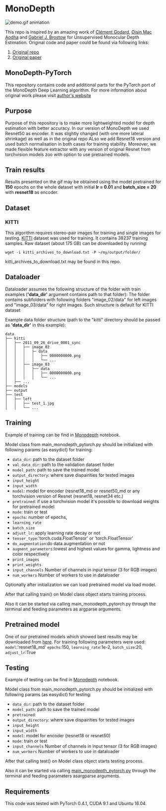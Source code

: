 # MonoDepth
![demo.gif animation](readme_images/demo.gif)

This repo is inspired by an amazing work of [Clément Godard](http://www0.cs.ucl.ac.uk/staff/C.Godard/), [Oisin Mac Aodha](http://vision.caltech.edu/~macaodha/) and [Gabriel J. Brostow](http://www0.cs.ucl.ac.uk/staff/g.brostow/) for Unsupervised Monocular Depth Estimation.
Original code and paper could be found via following links:
1. [Original repo](https://github.com/mrharicot/monodepth)
2. [Original paper](https://arxiv.org/abs/1609.03677)

## MonoDepth-PyTorch
This repository contains code and additional parts for the PyTorch port of the MonoDepth Deep Learning algorithm. For more information about original work please visit [author's website](http://visual.cs.ucl.ac.uk/pubs/monoDepth/)

## Purpose

Purpose of this repository is to make more lightweighted model for depth estimation with better accuracy.
In our version of MonoDepth we used Resnet50 as encoder. It was slightly changed (with one more lateral shrinkage) as well as in the original repo
ALso we add Resnet18 version and used batch normalisation in both cases for training stability.
Moreover, we made flexible feature extractor with any version of original Resnet from torchvision models zoo
 with option to use pretrained models.

## Train results

Results presented on the gif may be obtained using the model pretrained for **150** epochs on the whole dataset with initial **lr = 0.01** and **batch_size = 20** with **resnet18** as encoder.



## Dataset
### KITTI

This algorithm requires stereo-pair images for training and single images for testing.
[KITTI](http://www.cvlibs.net/datasets/kitti/raw_data.php) dataset was used for training.
It contains 38237 training samples.
Raw dataset (about 175 GB) can be downloaded by running:
```shell
wget -i kitti_archives_to_download.txt -P ~/my/output/folder/
```
kitti_archives_to_download.txt may be found in this repo.

## Dataloader
Dataloader assumes the following structure of the folder with train examples (**'data_dir'** argument contains path to that folder):
The folder contains subfolders with following folders "image_02/data" for left images and  "image_03/data" for right images.
Such structure is default for KITTI dataset

Example data folder structure (path to the "kitti" directory should be passed as **'data_dir'** in this example):
```
data
├── kitti
│   ├── 2011_09_26_drive_0001_sync
│   │   ├── image_02
│   │   │   ├─ data
│   │   │   │   ├── 0000000000.png
│   │   │   │   └── ...
│   │   ├── image_03
│   │   │   ├── data
│   │   │   │   ├── 0000000000.png
│   │   │   │   └── ...
│   ├── ...
├── models
├── output
├── test
│   ├── left
│   │   ├── test_1.jpg
│   │   └── ...
```
    
## Training
Example of training can be find in [Monodepth](Monodepth.ipynb) notebook.

Model class from main_monodepth_pytorch.py should be initialized with following params (as easydict) for training:
 - `data_dir`: path to the dataset folder
 - `val_data_dir`: path to the validation dataset folder
 - `model_path`: path to save the trained model
 - `output_directory`: where save dispairities for tested images
 - `input_height`
 - `input_width`
 - `model`: model for encoder (resnet18_md or resnet50_md or any torchvision version of Resnet (resnet18, resnet34 etc.)
 - `pretrained`: if use a torchvision model it's possible to download weights for pretrained model
 - `mode`: train or test
 - `epochs`: number of epochs,
 - `learning_rate`
 - `batch_size`
 - `adjust_lr`: apply learning rate decay or not
 - `tensor_type`:'torch.cuda.FloatTensor' or 'torch.FloatTensor'
 - `do_augmentation`:do data augmentation or not
 - `augment_parameters`:lowest and highest values for gamma, lightness and color respectively
 - `print_images`
 - `print_weights`
 - `input_channels` Number of channels in input tensor (3 for RGB images)
 - `num_workers` Number of workers to use in dataloader

Optionally after initialization we can load pretrained model via load model.

After that calling train() on Model class object starts training process.

Also it can be started via calling main_monodepth_pytorch.py through the terminal and feeding parameters as argparse arguments.

## Pretrained model

One of our pretrained models which showed best results may be downloaded from [here](https://my.pcloud.com/publink/show?code=XZdFzu7ZfCAEf0uj8zRhDrBsjuEoeSo2QXak).
For training following parameters were used:
`model`:'resnet18_md'
`epochs`:150,
`learning_rate`:1e-2,
`batch_size`:20,
`adjust_lr`:True 
    
## Testing
Example of testing can be find in [Monodepth](Monodepth.ipynb) notebook.

Model class from main_monodepth_pytorch.py should be initialized with following params (as easydict) for testing:
 - `data_dir`: path to the dataset folder
 - `model_path`: path to save the trained model
 - `pretrained`: 
 - `output_directory`: where save dispairities for tested images
 - `input_height`
 - `input_width`
 - `model`: model for encoder (resnet18 or resnet50)
 - `mode`: train or test
 - `input_channels` Number of channels in input tensor (3 for RGB images)
 - `num_workers` Number of workers to use in dataloader
 
After that calling test() on Model class object starts testing process.

Also it can be started via calling [main_monodepth_pytorch.py](main_monodepth_pytorch.py) through the terminal and feeding parameters asargparse arguments. 
    
## Requirements
This code was tested with PyTorch 0.4.1, CUDA 9.1 and Ubuntu 16.04.
